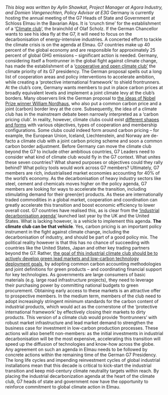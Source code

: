 _This blog was written by Aylin Shawkat, Project Manager at Agora Industry, and Domien Vangenechten, Policy Advisor at E3G_
Germany is currently hosting the annual meeting of the G7 Heads of State and Government at Schloss Elmau in the Bavarian Alps. It is ‘crunch time’ for the establishment of a ‘[Climate club](https://apnews.com/article/climate-g-7-summit-politics-global-trade-olaf-scholz-0149eb0989891bd7b308e866c63ca7f3)’, the brainchild of Olaf Scholz. If the German Chancellor wants to see his idea fly at the G7, it will need to focus on the decarbonisation of energy-intensive industries.
A concerted effort to tackle the climate crisis is on the agenda at Elmau. G7 countries make up 40 percent of the global economy and are responsible for approximately 25 percent of global GHG emissions – significant action is needed.
Germany, considering itself a frontrunner in the global fight against climate change, has made the establishment of a ‘[cooperative and open climate club’](https://www.bundesfinanzministerium.de/Content/EN/Downloads/Climate-Action/key-issues-paper-international-climate-club.pdf?__blob=publicationFile&v=4) the climate priority of its G7 presidency. The German proposal spells out a long list of cooperation areas and policy interventions to accelerate ambition, while creating a ‘protective international framework’ to shield frontrunners. At the club’s core, Germany wants members to put in place carbon prices at broadly equivalent levels and implement a joint climate levy at the club’s borders.
Many observers link the German proposal to [the ideas of Nobel Prize winner William Nordhaus](https://www.aeaweb.org/articles?id=10.1257/aer.15000001), who also put a common carbon price and a joint (carbon) border levy at the core. Subsequently, the idea of a climate club has in the mainstream debate been narrowly interpreted as a ‘carbon pricing club’.
In reality, however, climate clubs could exist [different shapes and forms](https://www.e3g.org/publications/can-climate-clubs-accelerate-industrial-decarbonisation/) with various objectives, types of cooperation and membership configurations. Some clubs could indeed form around carbon pricing – for example, the European Union, Iceland, Liechtenstein, and Norway are de-facto a climate club with a joint carbon pricing scheme and soon a common carbon border adjustment.
Before Germany can move the climate club beyond the G7 to include other ambitious countries, G7 Leaders need to consider what kind of climate club would fly in the G7 context. What unites these seven countries? What shared purposes or objectives could they rally behind? What policy tools would work across G7 members?
Ultimately, G7 members are rich, industrialised market economies accounting for 40% of the world’s economy. As the decarbonisation of heavy industry sectors like steel, cement and chemicals moves higher on the policy agenda, G7 members are looking for ways to accelerate the transition, including stimulating demand for their green(er) products.
As these are internationally traded commodities in a global market, cooperation and coordination can greatly accelerate this transition and boost economic efficiency to lower overall cost. G7 countries have realised this, as is clear from the [‘industrial decarbonisation agenda’](https://assets.publishing.service.gov.uk/government/uploads/system/uploads/attachment_data/file/996388/EPD3_G7_Industrial_Decarbonisation_Agenda.pdf) launched last year by the UK and the United States. What is lacking however, is a vehicle to implement this agenda. **The climate club can be that vehicle**.
Yes, carbon pricing is an important policy instrument in the fight against climate change, including the decarbonisation of industry, and should be part of a good policy mix. The political reality however is that this has no chance of succeeding with countries like the United States, Japan and other key trading partners beyond the G7.
Rather, [the goal of this industrial climate club should be to actively develop green lead markets and low-carbon technology deployment goals](https://static.agora-energiewende.de/fileadmin/Projekte/2021/2021_09_IND_Climate_Trade_CBAM_1/A-EW_263_Climate-Alliances_WEB.pdf), by adopting common carbon accounting methodologies and joint definitions for green products – and coordinating financial support for key technologies. As governments are large consumers of basic materials (e.g. large road infrastructure projects), they need to leverage their purchasing power by committing national budgets to green procurement. Obtaining early access to these markets is an attractive offer to prospective members.
In the medium term, members of the club need to adopt increasingly stringent minimum standards for the carbon content of industrial products, which would act as the cornerstone of the ‘protective international framework’ by effectively closing their markets to dirty products.
This version of a climate club would provide ‘frontrunners’ with robust market infrastructure and lead market demand to strengthen the business case for investment in low-carbon production processes. These actions will also benefit non-members: as the initial investments in industrial decarbonisation will be the most expensive, accelerating this transition will speed up the diffusion of technologies and know-how across the globe.
Any agreement on such an agenda in Elmau needs to be followed by concrete actions within the remaining time of the German G7 Presidency. The long life cycles and impending reinvestment cycles of global industrial installations mean that this decade is critical to kick-start the industrial transition and keep mid-century climate neutrality targets within reach. By placing the industrial decarbonization agenda at the heart of the climate club, G7 heads of state and government now have the opportunity to reinforce commitment to global climate action in Elmau.